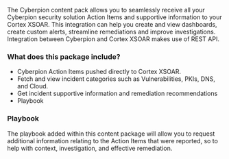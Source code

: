 The Cyberpion content pack allows you to seamlessly receive all your Cyberpion security solution Action Items and supportive information to your Cortex XSOAR.
This integration can help you create and view dashboards, create custom alerts, streamline remediations and improve investigations.
Integration between Cyberpion and Cortex XSOAR makes use of REST API.

### What does this package include?

* Cyberpion Action Items pushed directly to Cortex XSOAR.
* Fetch and view incident categories such as Vulnerabilities, PKIs, DNS, and Cloud.
* Get incident supportive information and remediation recommendations
* Playbook

### Playbook

The playbook added within this content package will allow you to request additional information relating to the Action Items that were reported, so to help with context, investigation, and effective remediation.
